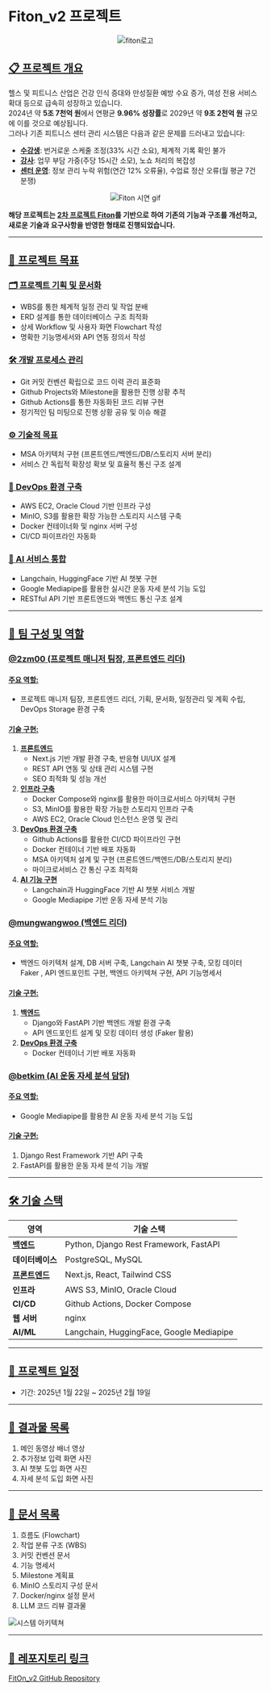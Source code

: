 # Fiton_v2 프로젝트

<div align=center>

![fiton로고](https://github.com/user-attachments/assets/82e0c392-93ca-485f-9b9d-e80c3e58ec0c)


</div>




## [📋 프로젝트 개요](pplx://action/followup)

헬스 및 피트니스 산업은 건강 인식 증대와 만성질환 예방 수요 증가, 여성 전용 서비스 확대 등으로 급속히 성장하고 있습니다.  
2024년 약 **5조 7천억 원**에서 연평균 **9.96% 성장률**로 2029년 약 **9조 2천억 원** 규모에 이를 것으로 예상됩니다.  
그러나 기존 피트니스 센터 관리 시스템은 다음과 같은 문제를 드러내고 있습니다:

- **[수강생](pplx://action/followup)**: 번거로운 스케줄 조정(33% 시간 소요), 체계적 기록 확인 불가
- **[강사](pplx://action/followup)**: 업무 부담 가중(주당 15시간 소모), 노쇼 처리의 복잡성
- **[센터 운영](pplx://action/followup)**: 정보 관리 누락 위험(연간 12% 오류율), 수업료 정산 오류(월 평균 7건 분쟁)

<div align=center>

![Fiton 시연 gif](https://github.com/user-attachments/assets/5cb0bd5f-4355-474a-aa42-fe2e425efe77)

</div>

**해당 프로젝트는 [2차 프로젝트 Fiton](https://github.com/2zm00/Fiton_Project)를 기반으로 하여 기존의 기능과 구조를 개선하고, 새로운 기술과 요구사항을 반영한 형태로 진행되었습니다.**

---

## [🎯 프로젝트 목표](pplx://action/followup)

### [🗂️ 프로젝트 기획 및 문서화](pplx://action/followup)
- WBS를 통한 체계적 일정 관리 및 작업 분배
- ERD 설계를 통한 데이터베이스 구조 최적화
- 상세 Workflow 및 사용자 화면 Flowchart 작성
- 명확한 기능명세서와 API 연동 정의서 작성

### [🛠️ 개발 프로세스 관리](pplx://action/followup)
- Git 커밋 컨벤션 확립으로 코드 이력 관리 표준화
- Github Projects와 Milestone을 활용한 진행 상황 추적
- Github Actions를 통한 자동화된 코드 리뷰 구현
- 정기적인 팀 미팅으로 진행 상황 공유 및 이슈 해결

### [⚙️ 기술적 목표](pplx://action/followup)
- MSA 아키텍처 구현 (프론트엔드/백엔드/DB/스토리지 서버 분리)
- 서비스 간 독립적 확장성 확보 및 효율적 통신 구조 설계

### [🚀 DevOps 환경 구축](pplx://action/followup)
- AWS EC2, Oracle Cloud 기반 인프라 구성
- MinIO, S3를 활용한 확장 가능한 스토리지 시스템 구축
- Docker 컨테이너화 및 nginx 서버 구성
- CI/CD 파이프라인 자동화

### [🤖 AI 서비스 통합](pplx://action/followup)
- Langchain, HuggingFace 기반 AI 챗봇 구현
- Google Mediapipe를 활용한 실시간 운동 자세 분석 기능 도입
- RESTful API 기반 프론트엔드와 백엔드 통신 구조 설계

---

## [👥 팀 구성 및 역할](pplx://action/followup)

### [@2zm00 (프로젝트 매니저 팀장, 프론트엔드 리더)](pplx://action/followup)
#### [주요 역할:](pplx://action/followup)
- 프로젝트 매니저 팀장, 프론트엔드 리더, 기획, 문서화, 일정관리 및 계획 수립, DevOps Storage 환경 구축  
#### [기술 구현:](pplx://action/followup)
1. **[프론트엔드](pplx://action/followup)**
   - Next.js 기반 개발 환경 구축, 반응형 UI/UX 설계
   - REST API 연동 및 상태 관리 시스템 구현
   - SEO 최적화 및 성능 개선
2. **[인프라 구축](pplx://action/followup)**
   - Docker Compose와 nginx를 활용한 마이크로서비스 아키텍처 구현
   - S3, MinIO를 활용한 확장 가능한 스토리지 인프라 구축
   - AWS EC2, Oracle Cloud 인스턴스 운영 및 관리
3. **[DevOps 환경 구축](pplx://action/followup)**
   - Github Actions를 활용한 CI/CD 파이프라인 구현
   - Docker 컨테이너 기반 배포 자동화
   - MSA 아키텍처 설계 및 구현 (프론트엔드/백엔드/DB/스토리지 분리)
   - 마이크로서비스 간 통신 구조 최적화
4. **[AI 기능 구현](pplx://action/followup)**
   - Langchain과 HuggingFace 기반 AI 챗봇 서비스 개발
   - Google Mediapipe 기반 운동 자세 분석 기능

### [@mungwangwoo (백엔드 리더)](pplx://action/followup)
#### [주요 역할:](pplx://action/followup)
- 백엔드 아키텍처 설계, DB 서버 구축, Langchain AI 챗봇 구축, 모킹 데이터 Faker , API 엔드포인트 구현, 백엔드 아키텍쳐 구현, API 기능명세서  
#### [기술 구현:](pplx://action/followup)
1. **[백엔드](pplx://action/followup)**
   - Django와 FastAPI 기반 백엔드 개발 환경 구축
   - API 엔드포인트 설계 및 모킹 데이터 생성 (Faker 활용)
2. **[DevOps 환경 구축](pplx://action/followup)**
   - Docker 컨테이너 기반 배포 자동화

### [@betkim (AI 운동 자세 분석 담당)](pplx://action/followup)
#### [주요 역할:](pplx://action/followup)
- Google Mediapipe를 활용한 AI 운동 자세 분석 기능 도입  
#### [기술 구현:](pplx://action/followup)
1. Django Rest Framework 기반 API 구축
2. FastAPI를 활용한 운동 자세 분석 기능 개발

---

## [🛠️ 기술 스택](pplx://action/followup)

| 영역         | 기술 스택                                                                 |
|--------------|--------------------------------------------------------------------------|
| **[백엔드](pplx://action/followup)**    | Python, Django Rest Framework, FastAPI                                   |
| **데이터베이스** | PostgreSQL, MySQL                                                        |
| **[프론트엔드](pplx://action/followup)**| Next.js, React, Tailwind CSS                                             |
| **인프라**       | AWS S3, MinIO, Oracle Cloud                                              |
| **CI/CD**        | Github Actions, Docker Compose                                          |
| **웹 서버**      | nginx                                                                   |
| **AI/ML**        | Langchain, HuggingFace, Google Mediapipe                                |

---

## [📅 프로젝트 일정](pplx://action/followup)
- 기간: 2025년 1월 22일 ~ 2025년 2월 19일  

---

## [📂 결과물 목록](pplx://action/followup)

1. 메인 동영상 배너 영상  
2. 추가정보 입력 화면 사진  
3. AI 챗봇 도입 화면 사진  
4. 자세 분석 도입 화면 사진  

---

## [📜 문서 목록](pplx://action/followup)

1. 흐름도 (Flowchart)  
2. 작업 분류 구조 (WBS)  
3. 커밋 컨벤션 문서  
4. 기능 명세서  
5. Milestone 계획표  
6. MinIO 스토리지 구성 문서  
7. Docker/nginx 설정 문서  
8. LLM 코드 리뷰 결과물

   
![시스템 아키텍쳐](https://github.com/user-attachments/assets/8e7dcabe-246f-4dcf-9bcc-34b712979917)

---

## [🔗 레포지토리 링크  ](pplx://action/followup)
[FitOn_v2 GitHub Repository](https://github.com/2zm00/Fiton_v2)
